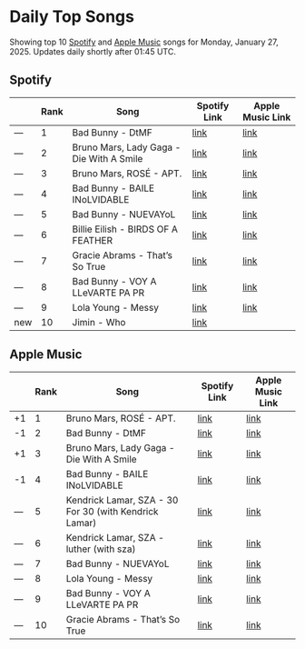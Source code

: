 # Daily Top Songs

Showing top 10 [Spotify](#spotify) and [Apple Music](#apple-music) songs for Monday, January 27, 2025. Updates daily shortly after 01:45 UTC.

## Spotify

|             | Rank            | Song            | Spotify Link                    | Apple Music Link                                                                             |
| ----------- | --------------- | --------------- | ------------------------------- | -------------------------------------------------------------------------------------------- |
| — | 1 | Bad Bunny \- DtMF | [link](https://open.spotify.com/track/3sK8wGT43QFpWrvNQsrQya) | [link](https://music.apple.com/us/song/dtmf/1787023936) |
| — | 2 | Bruno Mars, Lady Gaga \- Die With A Smile | [link](https://open.spotify.com/track/2plbrEY59IikOBgBGLjaoe) | [link](https://music.apple.com/us/song/die-with-a-smile/1762656732) |
| — | 3 | Bruno Mars, ROSÉ \- APT\. | [link](https://open.spotify.com/track/5vNRhkKd0yEAg8suGBpjeY) | [link](https://music.apple.com/us/song/apt/1773452221) |
| — | 4 | Bad Bunny \- BAILE INoLVIDABLE | [link](https://open.spotify.com/track/2lTm559tuIvatlT1u0JYG2) | [link](https://music.apple.com/us/song/baile-inolvidable/1787022842) |
| — | 5 | Bad Bunny \- NUEVAYoL | [link](https://open.spotify.com/track/5TFD2bmFKGhoCRbX61nXY5) | [link](https://music.apple.com/us/song/nuevayol/1787022572) |
| — | 6 | Billie Eilish \- BIRDS OF A FEATHER | [link](https://open.spotify.com/track/6dOtVTDdiauQNBQEDOtlAB) | [link](https://music.apple.com/us/song/birds-of-a-feather/1739659142) |
| — | 7 | Gracie Abrams \- That’s So True | [link](https://open.spotify.com/track/7ne4VBA60CxGM75vw0EYad) | [link](https://music.apple.com/us/song/thats-so-true/1773474483) |
| — | 8 | Bad Bunny \- VOY A LLeVARTE PA PR | [link](https://open.spotify.com/track/59D4DOkspUbWyMmbAPQkxZ) | [link](https://music.apple.com/us/song/voy-a-llevarte-pa-pr/1787022587) |
| — | 9 | Lola Young \- Messy | [link](https://open.spotify.com/track/35ISBknsCeZQtq66xABI9g) | [link](https://music.apple.com/us/song/messy/1743250261) |
| new | 10 | Jimin \- Who | [link](https://open.spotify.com/track/7tI8dRuH2Yc6RuoTjxo4dU) |  |

## Apple Music

|             | Rank            | Song            | Spotify Link                    | Apple Music Link                   |
| ----------- | --------------- | --------------- | ------------------------------- | ---------------------------------- |
| +1 | 1 | Bruno Mars, ROSÉ \- APT\. | [link](https://open.spotify.com/track/5vNRhkKd0yEAg8suGBpjeY) | [link](https://music.apple.com/us/song/apt/1773452221) |
| -1 | 2 | Bad Bunny \- DtMF | [link](https://open.spotify.com/track/3sK8wGT43QFpWrvNQsrQya) | [link](https://music.apple.com/us/song/dtmf/1787023936) |
| +1 | 3 | Bruno Mars, Lady Gaga \- Die With A Smile | [link](https://open.spotify.com/track/2plbrEY59IikOBgBGLjaoe) | [link](https://music.apple.com/us/song/die-with-a-smile/1762656732) |
| -1 | 4 | Bad Bunny \- BAILE INoLVIDABLE | [link](https://open.spotify.com/track/2lTm559tuIvatlT1u0JYG2) | [link](https://music.apple.com/us/song/baile-inolvidable/1787022842) |
| — | 5 | Kendrick Lamar, SZA \- 30 For 30 \(with Kendrick Lamar\) | [link](https://open.spotify.com/track/3aSWXU6owkZeVhh94XxEWO) | [link](https://music.apple.com/us/song/30-for-30-with-kendrick-lamar/1786643047) |
| — | 6 | Kendrick Lamar, SZA \- luther \(with sza\) | [link](https://open.spotify.com/track/45J4avUb9Ni0bnETYaYFVJ) | [link](https://music.apple.com/us/song/luther/1781270323) |
| — | 7 | Bad Bunny \- NUEVAYoL | [link](https://open.spotify.com/track/5TFD2bmFKGhoCRbX61nXY5) | [link](https://music.apple.com/us/song/nuevayol/1787022572) |
| — | 8 | Lola Young \- Messy | [link](https://open.spotify.com/track/35ISBknsCeZQtq66xABI9g) | [link](https://music.apple.com/us/song/messy/1743250261) |
| — | 9 | Bad Bunny \- VOY A LLeVARTE PA PR | [link](https://open.spotify.com/track/59D4DOkspUbWyMmbAPQkxZ) | [link](https://music.apple.com/us/song/voy-a-llevarte-pa-pr/1787022587) |
| — | 10 | Gracie Abrams \- That’s So True | [link](https://open.spotify.com/track/7ne4VBA60CxGM75vw0EYad) | [link](https://music.apple.com/us/song/thats-so-true/1773474483) |
